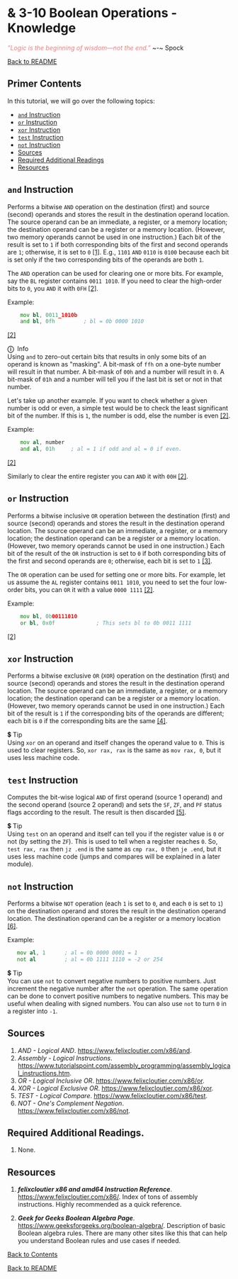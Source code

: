 
# & 3-10 Boolean Operations - Knowledge

<span style="color:lightcoral">*"Logic is the beginning of wisdom—not the end."*
</span>
 ~-~ Spock

[Back to README](README.md)


## Primer Contents

In this tutorial, we will go over the following topics:

- [`and` Instruction](#and-instruction)
- [`or` Instruction](#or-instruction)
- [`xor` Instruction](#xor-instruction)
- [`test` Instruction](#test-instruction)
- [`not` Instruction](#not-instruction)
- [Sources](#sources)
- [Required Additional Readings](#required-additional-readings)
- [Resources](#resources)


## `and` Instruction

Performs a bitwise `AND` operation on the destination (first) and source 
(second) operands and stores the result in the destination operand location. 
The source operand can be an immediate, a register, or a memory location; the 
destination operand can be a register or a memory location. (However, two 
memory operands cannot be used in one instruction.) Each bit of the result is 
set to `1` if both corresponding bits of the first and second operands are 
`1`; otherwise, it is set to `0` [[1]](#sources). E.g., `1101` `AND` `0110` is 
`0100` because each bit is set only if the two corresponding bits of the 
operands are both `1`.

The `AND` operation can be used for clearing one or more bits. For example, 
say the `BL` register contains `0011 1010`. If you need to clear the 
high-order bits to `0`, you `AND` it with `0FH` [[2]](#sources).

Example:

``` asm
    mov bl, 0011_1010b
    and bl, 0fh         ; bl = 0b 0000 1010
```

[[2]](#sources)

<span class="box-purple"><span class="bar-purple">
    <span class="purple">**ⓘ**</span>&nbsp; Info   
</span><span class="inner">
Using `and` to zero-out certain bits that results in only some bits of an 
operand is known as "masking". A bit-mask of `ffh` on a one-byte number will 
result in that number. A bit-mask of `00h` and a number will result in `0`. A 
bit-mask of `01h` and a number will tell you if the last bit is set or not in 
that number.
</span></span>

Let's take up another example. If you want to check whether a given number is 
odd or even, a simple test would be to check the least significant bit of the 
number. If this is `1`, the number is odd, else the number is even 
[[2]](#sources).

Example:

``` asm
    mov al, number
    and al, 01h     ; al = 1 if odd and al = 0 if even.
```

[[2]](#sources)

Similarly to clear the entire register you can `AND` it with `00H` 
[[2]](#sources).


## `or` Instruction

Performs a bitwise inclusive `OR` operation between the destination (first) and
source (second) operands and stores the result in the destination operand
location. The source operand can be an immediate, a register, or a memory
location; the destination operand can be a register or a memory location.
(However, two memory operands cannot be used in one instruction.) Each bit of
the result of the `OR` instruction is set to `0` if both corresponding bits of 
the first and second operands are `0`; otherwise, each bit is set to `1` 
[[3]](#sources).

The `OR` operation can be used for setting one or more bits. For example, let
us assume the `AL` register contains `0011 1010`, you need to set the four
low-order bits, you can `OR` it with a value `0000 1111` [[2]](#sources).

Example:

``` asm
    mov bl, 0b00111010
    or bl, 0x0f             ; This sets bl to 0b 0011 1111
```

[[2]](#sources)


## `xor` Instruction

Performs a bitwise exclusive `OR` (`XOR`) operation on the destination (first)
and source (second) operands and stores the result in the destination operand
location. The source operand can be an immediate, a register, or a memory
location; the destination operand can be a register or a memory location.
(However, two memory operands cannot be used in one instruction.) Each bit of
the result is `1` if the corresponding bits of the operands are different; each
bit is `0` if the corresponding bits are the same [[4]](#sources).

<span class="box-green"><span class="bar-green">
    💲 Tip   
</span><span class="inner">
Using `xor` on an operand and itself changes the operand value to `0`. This is 
used to clear registers. So, `xor rax, rax` is the same as `mov rax, 0`, but 
it uses less machine code.
</span></span>


## `test` Instruction

Computes the bit-wise logical `AND` of first operand (source 1 operand) and the
second operand (source 2 operand) and sets the `SF`, `ZF`, and `PF` status
flags according to the result. The result is then discarded [[5]](#sources).

<span class="box-green"><span class="bar-green">
    💲 Tip   
</span><span class="inner">
Using `test` on an operand and itself can tell you if the register value is 
`0` or not (by setting the `ZF`). This is used to tell when a register reaches 
`0`. So, `test rax, rax` then `jz .end` is the same as `cmp rax, 0` then 
`je .end`, but it uses less machine code (jumps and compares will be explained 
in a later module).
</span></span>


## `not` Instruction

Performs a bitwise `NOT` operation (each `1` is set to `0`, and each `0` is 
set to `1`) on the destination operand and stores the result in the 
destination operand location. The destination operand can be a register or a 
memory location [[6]](#sources).

Example:

``` asm
   mov al, 1      ; al = 0b 0000 0001 = 1
   not al         ; al = 0b 1111 1110 = -2 or 254
```

<span class="box-green"><span class="bar-green">
    💲 Tip   
</span><span class="inner">
You can use `not` to convert negative numbers to positive numbers. Just 
increment the negative number after the `not` operation. The same operation 
can be done to convert positive numbers to negative numbers. This may be 
useful when dealing with signed numbers. You can also use `not` to turn `0` in 
a register into `-1`. 
</span></span>


## Sources

1. *AND - Logical AND*. 
https://www.felixcloutier.com/x86/and.
2. *Assembly - Logical Instructions*. 
https://www.tutorialspoint.com/assembly_programming/assembly_logical_instructions.htm.
3. *OR - Logical Inclusive OR*.
https://www.felixcloutier.com/x86/or.
4. *XOR - Logical Exclusive OR*.
https://www.felixcloutier.com/x86/xor.
5. *TEST - Logical Compare*.
https://www.felixcloutier.com/x86/test.
6. *NOT - One's Complement Negation*.
https://www.felixcloutier.com/x86/not.


## Required Additional Readings.

1. None.


## Resources

1. ***felixcloutier x86 and amd64 Instruction Reference***. 
https://www.felixcloutier.com/x86/. 
Index of tons of assembly instructions. Highly recommended as a quick 
reference.

2. ***Geek for Geeks Boolean Algebra Page***. 
https://www.geeksforgeeks.org/boolean-algebra/. 
Description of basic Boolean algebra rules. There are many other sites like 
this that can help you understand Boolean rules and use cases if needed.


[Back to Contents](#primer-contents)

[Back to README](README.md)

<link rel="stylesheet" href="../.css/boxes.css">



<!--- End of file. --->
